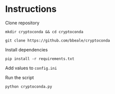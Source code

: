 # Instructions

Clone repository

`mkdir cryptoconda && cd cryptoconda`

`git clone https://github.com/bbeale/cryptoconda`

Install dependencies

`pip install -r requirements.txt`

Add values to `config.ini`

Run the script

`python cryptoconda.py`   
